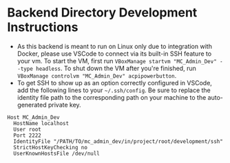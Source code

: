 # Backend Directory Development Instructions

- As this backend is meant to run on Linux only due to integration with Docker, please use VSCode to connect via its built-in SSH feature to your vm. To start the VM, first run `VBoxManage startvm "MC_Admin_Dev" --type headless`. To shut down the VM after you're finished, run `VBoxManage controlvm "MC_Admin_Dev" acpipowerbutton`.
- To get SSH to show up as an option correctly configured in VSCode, add the following lines to your `~/.ssh/config`. Be sure to replace the identity file path to the corresponding path on your machine to the auto-generated private key.
```
Host MC_Admin_Dev
  HostName localhost
  User root
  Port 2222
  IdentityFile "/PATH/TO/mc_admin_dev/in/project/root/development/ssh"
  StrictHostKeyChecking no
  UserKnownHostsFile /dev/null
```